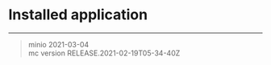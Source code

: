 # Installed application 
***                     
> minio 2021-03-04  
> mc version RELEASE.2021-02-19T05-34-40Z  

